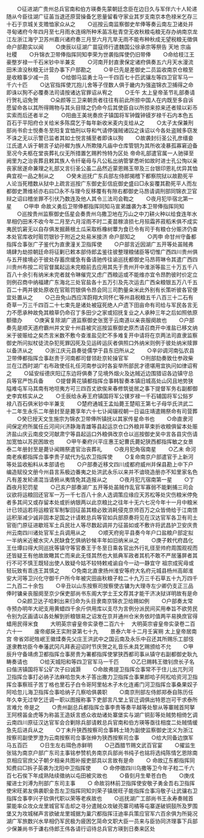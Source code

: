 <!-- { "loadSidebar": true } -->
　　○征进湖广贵州总兵官南和伯方瑛奏先蒙朝廷念臣在边日久与军伴六十人轮递随从今臣往湖广征苖当退还原营操备乞恩量留看守家业其岁支南京本色禄米乞存三十石于京城关支赡恤家众从之
　　○巡按云南监察御史牟俸等奏云南左卫诸处并寻甸诸府今年四月至七月雨水连绵所种禾苖冻秕青空无收秋粮屯粮无存办纳南京龙江左浙江海宁卫苏州嘉兴诸府奏三月至六月亢旱无雨不能布种秋成无望税粮无徵俱  命户部勘实以闻
　　○庚辰以征湖广苗寇师行遣魏国公徐承宗等祭告  天地  宗庙  社稷
　　○升锦衣卫带俸指挥同知李荣为世袭指挥使仍旧带俸
　　○命给枝江王豪壂岁禄一千石米钞中半兼支
　　○河南开封直隶保定诸府俱奏五六月天水漫流田禾渰没秋粮无计营办事下户部勘之
　　○辛巳先是差御史二员监收南京仓粮至是收粮事少减一员
　　○给御马监勇士马一千四百七十匹武骧左等四卫官军马一千六十匹
　　○达官指挥使兀抱儿舍等子侄数人俱于畿内为强盗锦衣卫捕得之命即诛以狥不必覆奏法司请按诸达官罪诏从宥之
　　○壬午  太上皇帝圣节礼部奏请行贺礼诏免贺
　　○朵颜等三卫来朝贡者往往有前此所掠中国人在内既至多自诉愿留命各以其所得赐物与其头目赎之仍命今后其使臣自以所掠来掠来还者赎以彩币实索而后还者半之
　　○阳曲王美垙奏庶子镇国将军钟鍑钟镆岁禄千石内本色五百石于平阳府仓关给米多陈腐乞于每年新收米麦内支给从之
　　○太子太保兼刑部尚书俞士悦奏冬至阳复宜恤刑以导和气请停强贼诸囚之诛诏以今各处盗贼多窃发不诛之无以示警已监者其如士悦言捕至者即诛以狥
　　○故袭封衍圣公孔彦缙妾江氏遣人诉于朝言子幼孙穉为族人所欺陵凡庙中仓库管钥为其所收凌暴孤寡窘迫备至况今夫柩在堂丧葬礼仪无所措置乞赐矜怜特为区处  帝命礼部遣官属一人驰驿至阙里为之治丧葬且敕其族人令纤毫毋与凡公私出纳管掌悉听如故时进士孔公恂以亲丧家居遂命兼理之礼部又言衍圣公虽二品然近蒙恩赐玉带及三台银印恩礼优异其恤典宜视一品之制从之
　　○癸未巡抚广东兵部左侍郎揭稽下都察院狱以故勘死平人论当死稽数从狱中上疏言巡按广东御史彭信庇御史盛曰□永妄覆其勘死平人而左都御史萧维祯亦右曰□永不与理今反移覆有有隙右都御史马昂请调刑部同锦衣卫官辩之诏曰稽坐罪不引伏乃数连及他人其令三法司会鞫之
　　○夜月犯毕宿北第一星
　　○甲申  命故义勇后卫带俸都指挥同知马宣弟雄袭为本卫带俸指挥同知
　　○巡按贵州监察御史伍星会奏贵州乌撒卫地在万山之中刀耕火种以给食连年水旱相仍田禾不收今年二月至六月淫雨不时二麦苗稼渰损七月殒霜荞菽稻禾俱不成实夷民饥窘无以自存俱发掘蕨根土瓜采取栎橡树蕈为食已令有司于有粮仓分赈济仍查本处官库收时赃罚银钞于附近之处易米接济  命户部知之
　　○丙申  命甘州守备都指挥佥事张广子鉴代为直隶潼关卫指挥使
　　○户部言近因湖广五开等处苖贼弗靖肆为劫掠朝廷命将征剿已敕本部侍郎孟鉴往彼整理粮储臣等切惟广西四川贵州俱与五开接境必于彼处存蓄庶缓急有备请驰传往谕巡抚都御史马昂蒋琳令其遣广西四川贵州布按二司官督属起运未完粮前去应用其先于贵州开中淮浙等盐三十万五千八百八十余引有纳米未完者就令琳催完又虑广西粮运或不能维亦宜令昂酌彼时价定立则例召商中纳福建广东海北三处官盐各十五万引及先次运去广西籴粮银五万八千五百二十两并彼处原收在官赃罚银俱令昂会同三司酌量籴米此外别有长策听彼各官便宜处置从之
　　○己丑免山西应浑蔚翔大同怀仁等州县税粮五千八百三十二石有奇草一万三千四百二十七束先是诸处被寇死绝人户遗下田亩命有司给与军民各言无力不愿承种故免其粮草仍命召丁多田少之家或招抚复业之人承种三年之后如照依原额徵办
　　○庚寅复除湖广道监察御史张宽于云南道以亲丧服阕故也
　　○户部奏先是顺天道府霸州并文安十州县被灾巡按监察御史原杰请召商开中淮盐已移文纳米于彼赈给之矣杰言米数不敷今查淮盐见贮不多难复开中请将在京两法司直隶监察御史所问拟杖徒流杂犯死罪囚死及见运砖运灰者俱照口外纳米则例于彼处纳米赎罪以备济从之
　　○浙江庆元县奏徙儒学于县东旧所从之
　　○辛卯调河南弘农县卫带俸都指挥佥事赵贵于河南都司督领赴京轮操官军
　　○刑部劾奏致仕参政柴兰在江西时湖广右布政使任礼任河南参议时各妄举所部民才德堪用宜执问如律诏宥之
　　○延安绥德庆阳辽东边将俱奏了见境外烟火及达贼近边围猎诏各边镇守总兵等官严饬兵备
　　○提督黄花镇都指挥佥事韩智奏本镇旧城高处山冈且地势狭隘难屯军马其南有地坦夷方可三四百丈欲俟来春修筑徙居之事下提督军务右副都御史李宾核实从之
　　○壬辰给永寿王府镇国将军公镤岁禄一千石辅国将军公鋊岁禄八百石俱米钞中半兼支
　　○楚府通城王孟灿薨王楚昭王第七子母华氏洪武二十二年生永乐二年册封至是薨享年六十七讣闻辍视朝一日谥庄靖遣赐祭命有司营葬
　　○癸巳授天文生施宗为锦衣卫带俸所镇抚以其家传星命书也
　　○命直隶河间保定府所属任丘河间兴济静海青雄等县起运京仓口外粮并草束折收粮俱留本处赈济盐山庆云南皮交河献肃宁等县起运口外粮俱改京仓以巡按御史吴中言各县灾伤请加宽恤以苏民困故也
　　○甲午秦府兴平庄惠王妃曹氏薨妃狭西都指挥敏之女景泰二年册封至是薨讣闻赐祭遣官治丧葬礼
　　○夜月犯角宿南星
　　○乙未  命河南老疾都指挥佥事李贵子斌代为弘农卫指挥使
　　○复命南京户部遣官于上新河等处监收船料从本部请也
　　○户部奏近移文四川成都府威州并保县勘上中下户编造赋役文册今州县言系极边番夷之处洪武永乐以来并不谙晓造册亦不知里家名色凡有差发轮递混当请俯从夷情免其造报从之
　　○夜月犯亢宿南第一星
　　○丁酉夜月犯罚星
　　○己亥户部奏湖广五开等处苖贼作乱官军寡弱不能剿捕三司会议欲将运粮回还官军一万一千七百八十余人选调策应缘应天苏松等处灾伤粮米停免者多其间又或存留本处或折纳银两以此京粮比之往年十无六七况今年十一月中粮米计已领运若将运粮官军制掣回征苖其粮必致消耗侵克京师百万之众皆倚给于江南馈运积渐减少诚非固本足国之计请敕总兵等官如兵部原奏将见在汉达官军各卫有司土官衙门原征进歇班军土兵民壮人等尽数起调并力征苖如或不敷许将武昌护卫安庆贵州云南四川诸处官军土兵调用从之
　　○顺天府宛平县奏今年户口盐粮户部定拟一半纳米近被水灾人民缺食乞俱纳钞候丰年如旧纳米从之
　　○庚子敕代府昌化王仕墰曰得大同巡抚等镇守等官奏王于冬至日乘各官出外行礼径至帅府周围观视而还皆疑王有他故故瞰其亡而来此无怪其然也大抵典军政者其机不敢不严居藩屏者其行不可不慎王既轻出使人致疑今姑不较特敕戒谕自今一动一静宜守  祖宗成宪毋或轻玩致有乖违王其慎之
　　○免南北直隶扬州淮安等府大名府元城县杨州高邮淮安大河等卫兴化守御千户所今年被灾田亩秋粮子粒二十九万三千石草五十九万四千二九百二十余包
　　○辛丑以山东按察司按察使古镛为大理寺左少卿仍支正三品俸时镛亲丧服阕至京少保吏部尚书东阁大学士王文荐其才能干济决狱详明故有是命
　　○朵颜卫达子哈剌出来归命为头目隶南京锦衣卫给赐如例
　　○户部奏太常寺预办明年大祀支用黄蜡四千余斤供用库以支尽为言例分派民间买用奉旨不欲劳民令别为区画请以各处解到折粮银易之诏发在京并通州仓米务依时值两平易换庶官得蜡用民得米食
　　大明英宗睿皇帝实录卷二百六十
　大明英宗睿皇帝实录卷二百六十一
　　废帝郕戾王实附录第七十九
　　景泰六年十二月壬寅朔  太上皇帝居南宫  帝省郊祀牲岷王徽煣奏先父庄王洪武中之国云南及永乐中召还其所赐乐工部伎遂隶教坊臣今奉藩武冈凡拜表迎诏时节庆贺之礼音乐未具乞赐颁给不允
　　○甲辰升守备靖虏卫都指挥佥事房贵为署都指挥使掌狭西都司事从镇守右副都御史耿九畴奏请也
　　○给天城阳和等四卫官军马一千匹
　　○乙巳赐韩王徵钊庶长子名曰偕淓镇国将军公矿次子曰诚灏
　　○命故弗提卫指挥佥事常不于住儿出兀列河卫指挥佥事打必纳子法麻哈忽失木子答出撒力卫指挥佥事果郎哈子阿松哈资河卫指挥佥事察班子苦丁格也里石子白令哥阿里帖木子木化连甫门河卫指挥佥事桑果奴子阿哈忽儿海卫指挥佥事哈纳子几察哈俱袭职
　　○南京刑部左侍郎郑泰自陈历任年久幸无过举乞迁调一职以图报称事下吏部言凡堂上官迁调俱出特恩岂可干求泰所言难允  帝是之
　　○贵州副总兵都指挥佥事李贵等奏平越等处黎从等寨贼首阿拏王阿榜苖金虎等为称苖王造妖言惑众收劫诸处寨堡实与湖广铜彭等处贼势相倚乞调云南四川原征汉达官军会合剿除兵部请敕总兵官南和伯方瑛等亟往相度二处贼情缓急先后进兵从之
　　○丁未升狭西按察司佥事韩士琦为副使监察御史沈义为浙江按察司副使罗澄为云南按察司佥事张绅为狭西按察司佥事
　　○给大同备边旗军马五百匹
　　○日生左右珥色赤鲜明
　　○己酉腊节赐文武百官宴
　　○擢监生张铭为南京户部广东司主事铭参赞机务南京兵部尚书纯子也铭将选纯陈情乞恩除南京相应官庶父子朝夕相亲共图补报吏部具以言故有是命
　　○  命故辽东都指挥同知费曰□拆子英袭为沈阳中卫指挥使
　　○  命停徵四川乌撒等卫今年子粒二千六百七石俟下年成熟陆续徵纳以屯田被灾故也
　　○昏刻月生晕苍白色
　　○庚戌擢进士刘溥为刑部广东司主事
　　○  命故羽林前卫指挥使安敬子勇金吾右卫指挥使宋旺弟友俱袭职金吾左卫指挥同知刘荣子镇居旺子能指挥佥事冯敬子让武骧右卫指挥佥事李兴子钦俱代职以荣等老疾故也
　　○巡抚湖广工部尚书王永寿奏贼首蒙能率众攻众龙里城官军击却之寻分遣贼众攻破亮寨司橘等屯寨遂破铜鼓所及罗围堡又为攻城梯声言欲破龙里城据为巢穴都指挥汪迪率兵策应官军六百余俱为所毙况湖广军旅数兴水旱相仍军民极为疲困乞简命文职大臣一员来与臣协同济理事下兵部少保兼尚书于谦右侍郎王伟各请行诏待总兵官方瑛到日奏来区处

